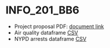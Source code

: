 # INFO_201_BB6
* Project proposal PDF: [document link](https://github.com/INFO-201-Fall-2023-Final/final-projects-sgiang1/blob/b8f06cc553a18221b405cdeb99b4950b78c37eee/INFO_201_Project_Proposal_.pdf)
* Air quality dataframe [CSV](https://catalog.data.gov/dataset/air-quality)
* NYPD arrests dataframe [CSV](https://data.cityofnewyork.us/Public-Safety/NYPD-Arrests-Data-Historic-/8h9b-rp9u)
